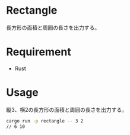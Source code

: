 # Rectangle
長方形の面積と周囲の長さを出力する。

# Requirement
* Rust

# Usage
縦3、横2の長方形の面積と周囲の長さを出力する。
```bash
cargo run -p rectangle -- 3 2
// 6 10
```